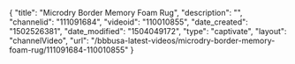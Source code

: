 {
    "title": "Microdry Border Memory Foam Rug",
    "description": "",
    "channelid": "111091684",
    "videoid": "110010855",
    "date_created": "1502526381",
    "date_modified": "1504049172",
    "type": "captivate",
    "layout": "channelVideo",
    "url": "\/bbbusa-latest-videos\/microdry-border-memory-foam-rug\/111091684-110010855"
}